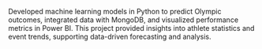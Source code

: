 Developed machine learning models in Python to predict Olympic outcomes, integrated data with MongoDB, 
and visualized performance metrics in Power BI. This project provided insights into athlete statistics
and event trends, supporting data-driven forecasting and analysis.
